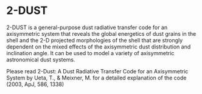 # 2-DUST
2-DUST is a general-purpose dust radiative transfer code for an axisymmetric system that reveals the global energetics of dust grains in the shell and the 2-D projected morphologies of the shell that are strongly dependent on the mixed effects of the axisymmetric dust distribution and inclination angle. It can be used to model a variety of axisymmetric astronomical dust systems.

Please read 2-Dust: A Dust Radiative Transfer Code for an Axisymmetric System by Ueta, T., & Meixner, M. for a detailed explanation of the code (2003, ApJ, 586, 1338)

